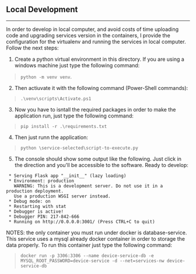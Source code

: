 ## Local Development
---

In order to develop in local computer, and avoid costs of time uploading code and upgrading services version in the containers, I provide the configuration for the virtualenv and running the services in local computer. Follow the next steps: 

1. Create a python virtual environment in this directory. If you are using a windows machine just type the following command: 
> `python -m venv venv`.
2. Then actiuvate it with the following command (Power-Shell commands): 
> `.\venv\scripts\Activate.ps1`
3. Now you have to isntall the required packages in order to make the application run, just type the following command: 
> `pip install -r .\requirements.txt`
4. Then just runn the application: 
> `python \service-selected\script-to-execute.py`
5. The console should show some output like the following. Just click in the direction and you'll be accessible to the software. Ready to develop: 
```
 * Serving Flask app "__init__" (lazy loading)
 * Environment: production
   WARNING: This is a development server. Do not use it in a production deployment.
   Use a production WSGI server instead.
 * Debug mode: on
 * Restarting with stat
 * Debugger is active!
 * Debugger PIN: 217-842-666
 * Running on http://0.0.0.0:3001/ (Press CTRL+C to quit)
```

NOTES: the only container you must run under docker is database-service. This service uses a mysql already docker container in order to storage the data properly. To run this container just type the following command: 
> `docker run -p 3306:3306 --name device-service-db -e MYSQL_ROOT_PASSWORD=device-service -d --net=services-nw device-service-db`